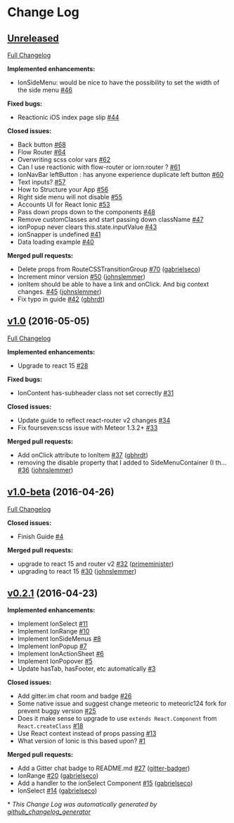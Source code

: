 # Change Log

## [Unreleased](https://github.com/reactionic/reactionic/tree/HEAD)

[Full Changelog](https://github.com/reactionic/reactionic/compare/v1.0...HEAD)

**Implemented enhancements:**

- IonSideMenu: would be nice to have the possibility to set the width of the side menu [\#46](https://github.com/reactionic/reactionic/issues/46)

**Fixed bugs:**

- Reactionic iOS index page slip [\#44](https://github.com/reactionic/reactionic/issues/44)

**Closed issues:**

- Back button [\#68](https://github.com/reactionic/reactionic/issues/68)
- Flow Router [\#64](https://github.com/reactionic/reactionic/issues/64)
- Overwriting scss color vars [\#62](https://github.com/reactionic/reactionic/issues/62)
- Can I use reactionic with flow-router or iorn:router ? [\#61](https://github.com/reactionic/reactionic/issues/61)
- IonNavBar leftButton : has anyone experience duplicate left button  [\#60](https://github.com/reactionic/reactionic/issues/60)
- Text inputs? [\#57](https://github.com/reactionic/reactionic/issues/57)
- How to Structure your App [\#56](https://github.com/reactionic/reactionic/issues/56)
- Right side menu will not disable [\#55](https://github.com/reactionic/reactionic/issues/55)
- Accounts UI for React Ionic [\#53](https://github.com/reactionic/reactionic/issues/53)
- Pass down props down to the components [\#48](https://github.com/reactionic/reactionic/issues/48)
- Remove customClasses and start passing down className [\#47](https://github.com/reactionic/reactionic/issues/47)
- ionPopup never clears this.state.inputValue [\#43](https://github.com/reactionic/reactionic/issues/43)
- ionSnapper is undefined [\#41](https://github.com/reactionic/reactionic/issues/41)
- Data loading example [\#40](https://github.com/reactionic/reactionic/issues/40)

**Merged pull requests:**

- Delete props from RouteCSSTransitionGroup [\#70](https://github.com/reactionic/reactionic/pull/70) ([gabrielseco](https://github.com/gabrielseco))
- Increment minor version [\#50](https://github.com/reactionic/reactionic/pull/50) ([johnslemmer](https://github.com/johnslemmer))
- ionItem should be able to have a link and onClick.  And big context changes. [\#45](https://github.com/reactionic/reactionic/pull/45) ([johnslemmer](https://github.com/johnslemmer))
- Fix typo in guide [\#42](https://github.com/reactionic/reactionic/pull/42) ([gbhrdt](https://github.com/gbhrdt))

## [v1.0](https://github.com/reactionic/reactionic/tree/v1.0) (2016-05-05)
[Full Changelog](https://github.com/reactionic/reactionic/compare/v1.0-beta...v1.0)

**Implemented enhancements:**

- Upgrade to react 15 [\#28](https://github.com/reactionic/reactionic/issues/28)

**Fixed bugs:**

- IonContent has-subheader class not set correctly [\#31](https://github.com/reactionic/reactionic/issues/31)

**Closed issues:**

- Update guide to reflect react-router v2 changes [\#34](https://github.com/reactionic/reactionic/issues/34)
- Fix fourseven:scss issue with Meteor 1.3.2+ [\#33](https://github.com/reactionic/reactionic/issues/33)

**Merged pull requests:**

- Add onClick attribute to IonItem [\#37](https://github.com/reactionic/reactionic/pull/37) ([gbhrdt](https://github.com/gbhrdt))
- removing the disable property that I added to SideMenuContainer \(I th… [\#36](https://github.com/reactionic/reactionic/pull/36) ([johnslemmer](https://github.com/johnslemmer))

## [v1.0-beta](https://github.com/reactionic/reactionic/tree/v1.0-beta) (2016-04-26)
[Full Changelog](https://github.com/reactionic/reactionic/compare/v0.2.1...v1.0-beta)

**Closed issues:**

- Finish Guide [\#4](https://github.com/reactionic/reactionic/issues/4)

**Merged pull requests:**

- upgrade to react 15 and router v2 [\#32](https://github.com/reactionic/reactionic/pull/32) ([primeminister](https://github.com/primeminister))
- upgrading to react 15 [\#30](https://github.com/reactionic/reactionic/pull/30) ([johnslemmer](https://github.com/johnslemmer))

## [v0.2.1](https://github.com/reactionic/reactionic/tree/v0.2.1) (2016-04-23)
**Implemented enhancements:**

- Implement IonSelect [\#11](https://github.com/reactionic/reactionic/issues/11)
- Implement IonRange [\#10](https://github.com/reactionic/reactionic/issues/10)
- Implement IonSideMenus [\#8](https://github.com/reactionic/reactionic/issues/8)
- Implement IonPopup [\#7](https://github.com/reactionic/reactionic/issues/7)
- Implement IonActionSheet [\#6](https://github.com/reactionic/reactionic/issues/6)
- Implement IonPopover [\#5](https://github.com/reactionic/reactionic/issues/5)
- Update hasTab, hasFooter, etc automatically [\#3](https://github.com/reactionic/reactionic/issues/3)

**Closed issues:**

- Add gitter.im chat room and badge [\#26](https://github.com/reactionic/reactionic/issues/26)
- Some native issue and suggest change meteoric to meteoric124 fork for prevent buggy version [\#25](https://github.com/reactionic/reactionic/issues/25)
- Does it make sense to upgrade to use `extends React.Component` from `React.createClass` [\#18](https://github.com/reactionic/reactionic/issues/18)
- Use React context instead of props passing [\#13](https://github.com/reactionic/reactionic/issues/13)
- What version of Ionic is this based upon? [\#1](https://github.com/reactionic/reactionic/issues/1)

**Merged pull requests:**

- Add a Gitter chat badge to README.md [\#27](https://github.com/reactionic/reactionic/pull/27) ([gitter-badger](https://github.com/gitter-badger))
- IonRange [\#20](https://github.com/reactionic/reactionic/pull/20) ([gabrielseco](https://github.com/gabrielseco))
- Add a handler to the ionSelect Component [\#15](https://github.com/reactionic/reactionic/pull/15) ([gabrielseco](https://github.com/gabrielseco))
- IonSelect [\#14](https://github.com/reactionic/reactionic/pull/14) ([gabrielseco](https://github.com/gabrielseco))



\* *This Change Log was automatically generated by [github_changelog_generator](https://github.com/skywinder/Github-Changelog-Generator)*